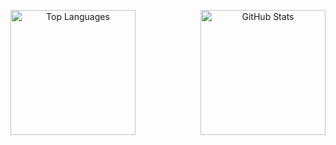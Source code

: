 <p align="center">
  <img height="200em" weight="50em" align="left" src="https://github-readme-stats.vercel.app/api/top-langs?username=inesbatista74&show_icons=true&locale=en&layout=compact" alt="Top Languages" />
  <img height="200em" weight="50em" align="right" src="https://github-readme-stats.vercel.app/api?username=inesbatista74&show_icons=true&locale=en" alt="GitHub Stats" />
</p>
